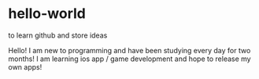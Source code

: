 # hello-world
to learn github and store ideas

Hello! I am new to programming and have been studying every day for two months! I am learning ios app / game development and hope to release my own apps!
